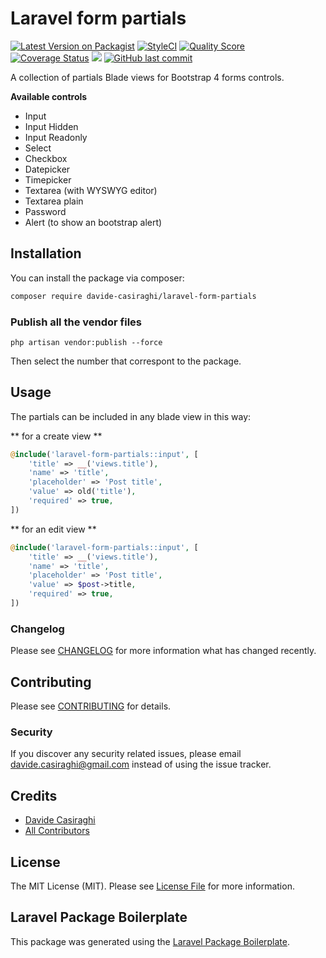 # Laravel form partials

[![Latest Version on Packagist](https://img.shields.io/packagist/v/davide-casiraghi/laravel-form-partials.svg?style=flat-square)](https://packagist.org/packages/davide-casiraghi/laravel-form-partials)
[![StyleCI](https://styleci.io/repos/186799540/shield?style=flat-square)](https://styleci.io/repos/186799540)
[![Quality Score](https://img.shields.io/scrutinizer/g/davide-casiraghi/laravel-form-partials.svg?style=flat-square)](https://scrutinizer-ci.com/g/davide-casiraghi/laravel-form-partials)
[![Coverage Status](https://scrutinizer-ci.com/g/davide-casiraghi/laravel-form-partials/badges/coverage.png?b=master)](https://scrutinizer-ci.com/g/davide-casiraghi/laravel-form-partials/)
<a href="https://codeclimate.com/github/davide-casiraghi/laravel-form-partials/maintainability"><img src="https://api.codeclimate.com/v1/badges/c7f6bb5643740f377edb/maintainability" /></a>
[![GitHub last commit](https://img.shields.io/github/last-commit/davide-casiraghi/laravel-form-partials.svg)](https://github.com/davide-casiraghi/laravel-form-partials) 

A collection of partials Blade views for Bootstrap 4 forms controls.

**Available controls**
- Input
- Input Hidden
- Input Readonly
- Select
- Checkbox
- Datepicker
- Timepicker
- Textarea (with WYSWYG editor)
- Textarea plain
- Password
- Alert (to show an bootstrap alert)

## Installation

You can install the package via composer:

```bash
composer require davide-casiraghi/laravel-form-partials
```

### Publish all the vendor files
```php artisan vendor:publish --force```   

Then select the number that correspont to the package.

## Usage

The partials can be included in any blade view in this way:

** for a create view **
``` php
@include('laravel-form-partials::input', [
    'title' => __('views.title'),
    'name' => 'title',
    'placeholder' => 'Post title',
    'value' => old('title'),
    'required' => true,
])
```

** for an edit view **
``` php
@include('laravel-form-partials::input', [
    'title' => __('views.title'),
    'name' => 'title',
    'placeholder' => 'Post title',
    'value' => $post->title,
    'required' => true,
])
```
### Changelog

Please see [CHANGELOG](CHANGELOG.md) for more information what has changed recently.

## Contributing

Please see [CONTRIBUTING](CONTRIBUTING.md) for details.

### Security

If you discover any security related issues, please email davide.casiraghi@gmail.com instead of using the issue tracker.

## Credits

- [Davide Casiraghi](https://github.com/davide-casiraghi)
- [All Contributors](../../contributors)

## License

The MIT License (MIT). Please see [License File](LICENSE.md) for more information.

## Laravel Package Boilerplate

This package was generated using the [Laravel Package Boilerplate](https://laravelpackageboilerplate.com).
